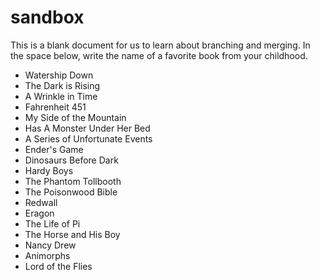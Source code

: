 # sandbox

This is a blank document for us to learn about branching and merging. In the space below, write the name of a favorite book from your childhood.

* Watership Down
* The Dark is Rising
* A Wrinkle in Time
* Fahrenheit 451
* My Side of the Mountain
* Has A Monster Under Her Bed 
* A Series of Unfortunate Events
* Ender's Game
* Dinosaurs Before Dark 
* Hardy Boys
* The Phantom Tollbooth
* The Poisonwood Bible
* Redwall
* Eragon
* The Life of Pi
* The Horse and His Boy
* Nancy Drew
* Animorphs
* Lord of the Flies
